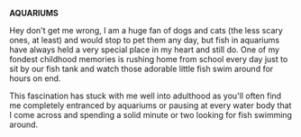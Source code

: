 **AQUARIUMS**

<!-- Got introduced to world of gaming as a very young kid by my elder brother who appointed me as his professional kicker in the game of roadrash (if you know you know), and as his fellow comrade in Contra. It has ever since stuck with me mostly as a form of socializing with my friends, brother or cousins, or as a me time activity.

However, my interest in gaming peaked during 2019-2021, when I discovered competitive gaming and became a competitive FPS gamer winning city level tournaments in Valorant. Apex Legends happens to be my favorite game still, and I play it during whatever spare time I get. Life surely would never get as free as the times of lockdown (The only reason for me to miss 2020-2021)  -->

Hey don't get me wrong, I am a huge fan of dogs and cats (the less scary ones, at least) and would stop to pet them any day, but fish in aquariums have always held a very special place in my heart and still do. One of my fondest childhood memories is rushing home from school every day just to sit by our fish tank and watch those adorable little fish swim around for hours on end.

This fascination has stuck with me well into adulthood as you'll often find me completely entranced by aquariums or pausing at every water body that I come across and spending a solid minute or two looking for fish swimming around.